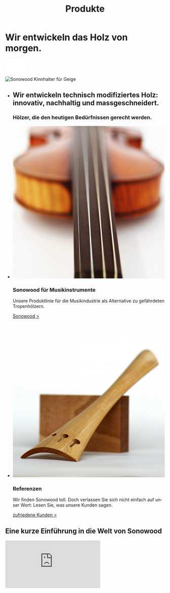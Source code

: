﻿---
lang: de
title: 'Produkte'
order: 2
---

<div class="full-width-kenburns">
<div class="wrap-bg-image">

# Wir entwickeln das Holz von morgen.

![arrow down](/assets/images/arrow-d-white.svg)
</div>
<img srcset="/assets/images/products_cover_2x.jpg"
     src="/assets/images/products_cover.jpg" alt="Sonowood Kinnhalter für Geige">
</div>

<div class="full-width-red">
<div class="wrap -cols3">

  - ## Wir entwickeln technisch modifiziertes Holz: innovativ, nachhaltig und massgeschneidert.

    ### Hölzer, die den heutigen Bedürfnissen gerecht werden.

  - ![violin with sonowood](/assets/images/Products_1_Tropical_Wood_Tropenholz_Ersatz_Replacement_Alternative_Sonowood_Ebenholz_Rosewood_Grenadill_SwissWoodSolutions_Klimaschutz_ETH_Zuerich_Switzerland.jpg)
    ### Sonowood für Musikinstrumente

    Unsere Produktlinie für die Musikindustrie als Alternative zu gefährdeten Tropenhölzern.

    <a class="btn -white" href="/de/products/sonowood">Sonowood ></a>

  - ![generic violin](/assets/images/Products_3_Tropical_Wood_Tropenholz_Ersatz_Replacement_Alternative_Sonowood_Ebenholz_Rosewood_Grenadill_SwissWoodSolutions_Klimaschutz_ETH_Zuerich_Switzerland.jpg)
    ### Referenzen

     Wir finden Sonowood toll. Doch verlassen Sie sich nicht einfach auf unser Wort: Lesen Sie, was unsere Kunden sagen.

    <a class="btn -white" href="/de/products/testimonials">zufriedene Kunden ></a>

</div>
</div>

<div class="full-width-grey">
<div class="wrap">

## Eine kurze Einführung in die Welt von Sonowood

<div class="videocontainer">
<iframe src="https://www.youtube.com/embed/VzBaJULayc8?rel=0&amp;showinfo=0" frameborder="0" allow="autoplay; encrypted-media" allowfullscreen>
</iframe>
</div>

</div>
</div>
